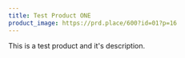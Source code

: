 ```yaml
---
title: Test Product ONE
product_image: https://prd.place/600?id=01?p=16
---
```


This is a test product and it's description.
